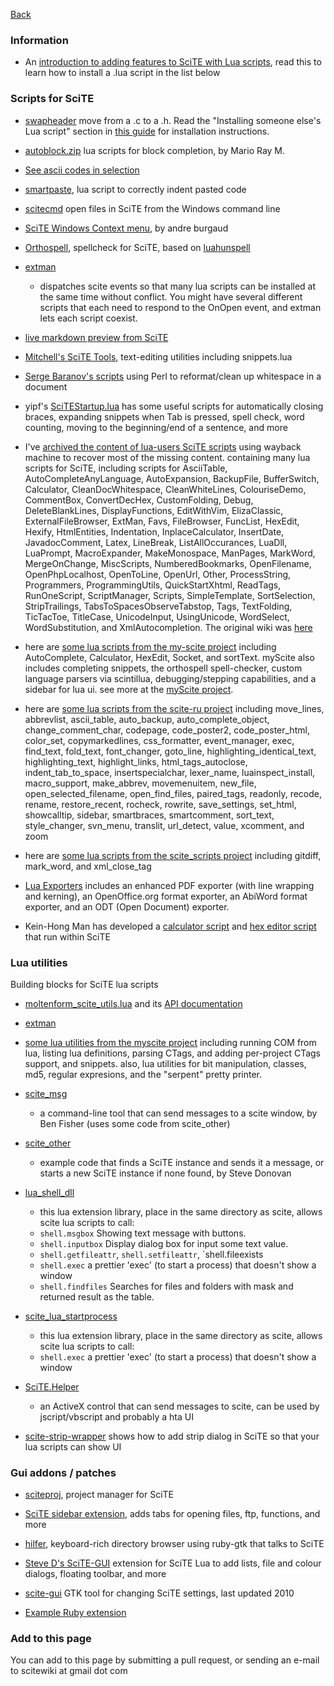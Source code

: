 [Back](../README.md)

### Information

* An [introduction to adding features to SciTE with Lua scripts](./files/helpers/adding_scite_features_with_lua.md), read this to learn how to install a .lua script in the list below

### Scripts for SciTE

* [swapheader](https://raw.githubusercontent.com/moltenform/scite-files/master/files/files/helpers/swapheader.lua) move from a .c to a .h. Read the "Installing someone else's Lua script" section in [this guide](./files/helpers/adding_scite_features_with_lua.md) for installation instructions.

* [autoblock.zip](https://raw.githubusercontent.com/moltenform/scite-files/master/files/files/helpers/autoblock.zip) lua scripts for block completion, by Mario Ray M.

* [See ascii codes in selection](./files/helpers/see_ascii_selection.md)

* [smartpaste](https://raw.githubusercontent.com/moltenform/scite-files/master/files/files/helpers/smartpaste.lua), lua script to correctly indent pasted code

* [scitecmd](http://www.frykholm.se/scitecmd.html) open files in SciTE from the Windows command line

* [SciTE Windows Context menu](https://github.com/andreburgaud/wscitecm), by andre burgaud

* [Orthospell](http://tools.diorama.ch/orthospell.html), spellcheck for SciTE, based on [luahunspell](https://code.google.com/p/luahunspell/)

* [extman](https://raw.githubusercontent.com/moltenform/scite-files/master/files/files/helpers/extman.zip) 

    * dispatches scite events so that many lua scripts can be installed at the same time without conflict. You might have several different scripts that each need to respond to the OnOpen event, and extman lets each script coexist.

* [live markdown preview from SciTE](https://raw.githubusercontent.com/moltenform/scite-files/master/files/files/helpers/markdown.txt)

* [Mitchell's SciTE Tools](https://github.com/btakita/scite-tools), text-editing utilities including snippets.lua

* [Serge Baranov's scripts](https://raw.githubusercontent.com/moltenform/scite-files/master/files/files/helpers/perlformatters.txt) using Perl to reformat/clean up whitespace in a document

* yipf's [SciTEStartup.lua](https://github.com/yipf/scite-files/blob/master/SciTEStartup.lua) has some useful scripts for automatically closing braces, expanding snippets when Tab is pressed, spell check, word counting, moving to the beginning/end of a sentence, and more

* I've [archived the content of lua-users SciTE scripts](https://raw.githubusercontent.com/moltenform/scite-files/master/files/files/helpers/lua-users-scite-scripts.zip) using wayback machine to recover most of the missing content. containing many lua scripts for SciTE, including scripts for AsciiTable, AutoCompleteAnyLanguage, AutoExpansion, BackupFile, BufferSwitch, Calculator, CleanDocWhitespace, CleanWhiteLines, ColouriseDemo, CommentBox, ConvertDecHex, CustomFolding, Debug, DeleteBlankLines, DisplayFunctions, EditWithVim, ElizaClassic, ExternalFileBrowser, ExtMan, Favs, FileBrowser, FuncList, HexEdit, Hexify, HtmlEntities, Indentation, InplaceCalculator, InsertDate, JavadocComment, Latex, LineBreak, ListAllOccurances, LuaDll, LuaPrompt, MacroExpander, MakeMonospace, ManPages, MarkWord, MergeOnChange, MiscScripts, NumberedBookmarks, OpenFilename, OpenPhpLocalhost, OpenToLine, OpenUrl, Other, ProcessString, Programmers, ProgrammingUtils, QuickStartXhtml, ReadTags, RunOneScript, ScriptManager, Scripts, SimpleTemplate, SortSelection, StripTrailings, TabsToSpacesObserveTabstop, Tags, TextFolding, TicTacToe, TitleCase, UnicodeInput, UsingUnicode, WordSelect, WordSubstitution, and XmlAutocompletion. The original wiki was [here](http://lua-users.org/wiki/SciteScripts)

* here are [some lua scripts from the my-scite project](https://raw.githubusercontent.com/moltenform/scite-files/master/files/files/helpers/my_scite_scripts.zip) including AutoComplete, Calculator, HexEdit, Socket, and sortText. myScite also includes completing snippets, the orthospell spell-checker, custom language parsers via scintillua, debugging/stepping capabilities, and a sidebar for lua ui. see more at the [myScite project](https://github.com/arjunae/myScite). 

* here are [some lua scripts from the scite-ru project](https://raw.githubusercontent.com/moltenform/scite-files/master/files/files/helpers/scite-ru-scripts.zip) including move_lines, abbrevlist, ascii_table, auto_backup, auto_complete_object, change_comment_char, codepage, code_poster2, code_poster_html, color_set, copymarkedlines, css_formatter, event_manager, exec, find_text, fold_text, font_changer, goto_line, highlighting_identical_text, highlighting_text, highlight_links, html_tags_autoclose, indent_tab_to_space, insertspecialchar, lexer_name, luainspect_install, macro_support, make_abbrev, movemenuitem, new_file, open_selected_filename, open_find_files, paired_tags, readonly, recode, rename, restore_recent, rocheck, rowrite, save_settings, set_html, showcalltip, sidebar, smartbraces, smartcomment, sort_text, style_changer, svn_menu, translit, url_detect, value, xcomment, and zoom

* here are [some lua scripts from the scite_scripts project](https://github.com/mkottman/scite_scripts) including gitdiff, mark_word, and xml_close_tag

* [Lua Exporters](https://raw.githubusercontent.com/moltenform/scite-files/master/files/files/helpers/SciTELuaExporters-0.9.11.zip)  includes an enhanced PDF exporter (with line wrapping and kerning), an OpenOffice.org format exporter, an AbiWord format exporter, and an ODT (Open Document) exporter.

* Kein-Hong Man has developed a [calculator script](https://raw.githubusercontent.com/moltenform/scite-files/master/files/files/helpers/scite_calculator.zip) and [hex editor script](https://raw.githubusercontent.com/moltenform/scite-files/master/files/files/helpers/scite_hexedit.zip) that run within SciTE

### Lua utilities

Building blocks for SciTE lua scripts

* [moltenform_scite_utils.lua](https://raw.githubusercontent.com/moltenform/scite-files/master/files/files/helpers/moltenform_scite_utils.lua) and its [API documentation](./files/helpers/moltenform_scite_utils_api.md)

* [extman](https://raw.githubusercontent.com/moltenform/scite-files/master/files/files/helpers/extman.zip)

* [some lua utilities from the myscite project](https://raw.githubusercontent.com/moltenform/scite-files/master/files/files/helpers/my_scite_lua.zip) including running COM from lua, listing lua definitions, parsing CTags, and adding per-project CTags support, and snippets. also, lua utilities for bit manipulation, classes, md5, regular expresions, and the "serpent" pretty printer.

* [scite_msg](https://raw.githubusercontent.com/moltenform/scite-files/master/files/files/helpers/scite_msg.zip) 

    * a command-line tool that can send messages to a scite window, by Ben Fisher (uses some code from scite_other)

* [scite_other](https://raw.githubusercontent.com/moltenform/scite-files/master/files/files/helpers/scite_other.zip) 

   * example code that finds a SciTE instance and sends it a message, or starts a new SciTE instance if none found, by Steve Donovan
   
* [lua_shell_dll](https://raw.githubusercontent.com/moltenform/scite-files/master/files/files/helpers/lua_shell_dll.zip)

    * this lua extension library, place in the same directory as scite, allows scite lua scripts to call:
    * `shell.msgbox` Showing text message with buttons.
    * `shell.inputbox` Display dialog box for input some text value.
    * `shell.getfileattr`, `shell.setfileattr`, `shell.fileexists
    * `shell.exec` a prettier 'exec' (to start a process) that doesn't show a window
    * `shell.findfiles` Searches for files and folders with mask and returned result as the table.

* [scite_lua_startprocess](https://raw.githubusercontent.com/moltenform/scite-files/master/files/files/helpers/scite_lua_startprocess.zip) 

    * this lua extension library, place in the same directory as scite, allows scite lua scripts to call:
    * `shell.exec` a prettier 'exec' (to start a process) that doesn't show a window
    
* [SciTE.Helper](https://raw.githubusercontent.com/moltenform/scite-files/master/files/files/helpers/SciTE.Helper.zip) 

    * an ActiveX control that can send messages to scite, can be used by jscript/vbscript and probably a hta UI
    
* [scite-strip-wrapper](https://github.com/klonuo/scite-strip-wrapper) shows how to add strip dialog in SciTE so that your lua scripts can show UI

### Gui addons / patches

* [sciteproj](https://savannah.nongnu.org/projects/sciteproj/), project manager for SciTE 

* [SciTE sidebar extension](http://valentin.dasdeck.com/projects/scite_sidebar/), adds tabs for opening files, ftp, functions, and more

* [hilfer](https://rubygems.org/gems/hilfer/), keyboard-rich directory browser using ruby-gtk that talks to SciTE

* [Steve D's SciTE-GUI](https://groups.google.com/forum/#!topic/scite-interest/yZubpejP-bM) extension for SciTE Lua to add lists, file and colour dialogs, floating toolbar, and more

* [scite-gui](https://github.com/frank-w/scite-gui) GTK tool for changing SciTE settings, last updated 2010

* [Example Ruby extension](https://groups.google.com/forum/#!topic/scite-interest/cl6DogvZz2k)

### Add to this page

You can add to this page by submitting a pull request, or sending an e-mail to scitewiki at gmail dot com

